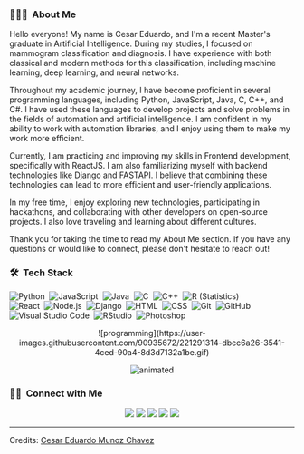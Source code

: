 
<!-- ## 👋 &nbsp;Hey there! I'm Cesar Eduardo-->

### 👨🏻‍💻 &nbsp;About Me

Hello everyone! My name is Cesar Eduardo, and I'm a recent Master's graduate in Artificial Intelligence. During my studies, I focused on mammogram classification and diagnosis. I have experience with both classical and modern methods for this classification, including machine learning, deep learning, and neural networks.

Throughout my academic journey, I have become proficient in several programming languages, including Python, JavaScript, Java, C, C++, and C#. I have used these languages to develop projects and solve problems in the fields of automation and artificial intelligence. I am confident in my ability to work with automation libraries, and I enjoy using them to make my work more efficient.

Currently, I am practicing and improving my skills in Frontend development, specifically with ReactJS. I am also familiarizing myself with backend technologies like Django and FASTAPI. I believe that combining these technologies can lead to more efficient and user-friendly applications.

In my free time, I enjoy exploring new technologies, participating in hackathons, and collaborating with other developers on open-source projects. I also love traveling and learning about different cultures.

Thank you for taking the time to read my About Me section. If you have any questions or would like to connect, please don't hesitate to reach out!

### 🛠 &nbsp;Tech Stack



![Python](https://img.shields.io/badge/-Python-05122A?style=flat&logo=python)&nbsp;
![JavaScript](https://img.shields.io/badge/-JavaScript-05122A?style=flat&logo=javascript)&nbsp;
![Java](https://img.shields.io/badge/-Java-05122A?style=flat&logo=Java&logoColor=FFA518)&nbsp;
![C](https://img.shields.io/badge/-C-05122A?style=flat&logo=C&logoColor=A8B9CC)&nbsp;
![C++](https://img.shields.io/badge/-C++-05122A?style=flat&logo=C%2B%2B&logoColor=00599C)&nbsp;
![R (Statistics)](https://img.shields.io/badge/-R-05122A?style=flat&logo=R&logoColor=276DC3)\
![React](https://img.shields.io/badge/-React-05122A?style=flat&logo=react)&nbsp;
![Node.js](https://img.shields.io/badge/-Node.js-05122A?style=flat&logo=node.js)&nbsp;
![Django](https://img.shields.io/badge/-Django-05122A?style=flat&logo=django&logoColor=092E20)&nbsp;
![HTML](https://img.shields.io/badge/-HTML-05122A?style=flat&logo=HTML5)&nbsp;
![CSS](https://img.shields.io/badge/-CSS-05122A?style=flat&logo=CSS3&logoColor=1572B6)&nbsp;
![Git](https://img.shields.io/badge/-Git-05122A?style=flat&logo=git)&nbsp;
![GitHub](https://img.shields.io/badge/-GitHub-05122A?style=flat&logo=github)&nbsp;
![Visual Studio Code](https://img.shields.io/badge/-Visual%20Studio%20Code-05122A?style=flat&logo=visual-studio-code&logoColor=007ACC)&nbsp;
![RStudio](https://img.shields.io/badge/-RStudio-05122A?style=flat&logo=rstudio)&nbsp;
![Photoshop](https://img.shields.io/badge/-Photoshop-05122A?style=flat&logo=adobe-photoshop)&nbsp;

<p align="center">
  ![programming](https://user-images.githubusercontent.com/90935672/221291314-dbcc6a26-3541-4ced-90a4-8d3d7132a1be.gif)
</p>

<p align="center">
  <img src="https://user-images.githubusercontent.com/90935672/221291314-dbcc6a26-3541-4ced-90a4-8d3d7132a1be.gif" alt="animated" />
</p>

### 🤝🏻 &nbsp;Connect with Me

<p align="center">
<a href="https://www.linkedin.com/in/cesar-eduardo-mu%C3%B1oz-chavez-a00674186/"><img src="https://img.shields.io/badge/LinkedIn-0077B5?style=for-the-badge&logo=linkedin&logoColor=white"/></a>
<a href="https://twitter.com/CesarEd43166481"><img src="https://img.shields.io/badge/Twitter-1DA1F2?style=for-the-badge&logo=twitter&logoColor=white"/></a>
<a href="https://www.facebook.com/cesareduardo.munozchavez/"><img src="https://img.shields.io/badge/Facebook-1877F2?style=for-the-badge&logo=facebook&logoColor=white"/></a>
<a href="mailto:cesareduardomucha@hotmail.com"><img src="https://img.shields.io/badge/Microsoft_Outlook-0078D4?style=for-the-badge&logo=microsoft-outlook&logoColor=white"/></a>
<a href="mailto:cesareduardomucha@gmail.com"><img src="https://img.shields.io/badge/Gmail-D14836?style=for-the-badge&logo=gmail&logoColor=white"/></a>
</p>

-----
Credits: [Cesar Eduardo Munoz Chavez](https://github.com/DreamnovaCesar)


